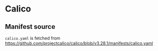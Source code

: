 # Calico

## Manifest source

`calico.yaml` is fetched from <https://github.com/projectcalico/calico/blob/v3.28.1/manifests/calico.yaml>
